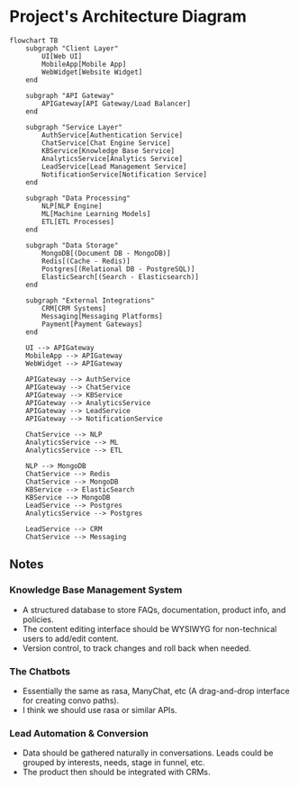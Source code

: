 # Project's Architecture Diagram

```mermaid
flowchart TB
    subgraph "Client Layer"
        UI[Web UI]
        MobileApp[Mobile App]
        WebWidget[Website Widget]
    end

    subgraph "API Gateway"
        APIGateway[API Gateway/Load Balancer]
    end

    subgraph "Service Layer"
        AuthService[Authentication Service]
        ChatService[Chat Engine Service]
        KBService[Knowledge Base Service]
        AnalyticsService[Analytics Service]
        LeadService[Lead Management Service]
        NotificationService[Notification Service]
    end

    subgraph "Data Processing"
        NLP[NLP Engine]
        ML[Machine Learning Models]
        ETL[ETL Processes]
    end

    subgraph "Data Storage"
        MongoDB[(Document DB - MongoDB)]
        Redis[(Cache - Redis)]
        Postgres[(Relational DB - PostgreSQL)]
        ElasticSearch[(Search - Elasticsearch)]
    end

    subgraph "External Integrations"
        CRM[CRM Systems]
        Messaging[Messaging Platforms]
        Payment[Payment Gateways]
    end

    UI --> APIGateway
    MobileApp --> APIGateway
    WebWidget --> APIGateway
    
    APIGateway --> AuthService
    APIGateway --> ChatService
    APIGateway --> KBService
    APIGateway --> AnalyticsService
    APIGateway --> LeadService
    APIGateway --> NotificationService
    
    ChatService --> NLP
    AnalyticsService --> ML
    AnalyticsService --> ETL
    
    NLP --> MongoDB
    ChatService --> Redis
    ChatService --> MongoDB
    KBService --> ElasticSearch
    KBService --> MongoDB
    LeadService --> Postgres
    AnalyticsService --> Postgres
    
    LeadService --> CRM
    ChatService --> Messaging
```
## Notes

### Knowledge Base Management System
- A structured database to store FAQs, documentation, product info, and policies.
- The content editing interface should be WYSIWYG for non-technical users to add/edit content. 
- Version control, to track changes and roll back when needed.

### The Chatbots
- Essentially the same as rasa, ManyChat, etc (A drag-and-drop interface for creating convo paths).
- I think we should use rasa or similar APIs.

### Lead Automation & Conversion
- Data should be gathered naturally in conversations. Leads could be grouped by interests, needs, stage in funnel, etc.
- The product then should be integrated with CRMs.